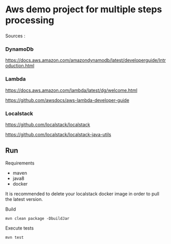 # Aws demo project for multiple steps processing

###

Sources :

### DynamoDb
https://docs.aws.amazon.com/amazondynamodb/latest/developerguide/Introduction.html

### Lambda
https://docs.aws.amazon.com/lambda/latest/dg/welcome.html

https://github.com/awsdocs/aws-lambda-developer-guide

### Localstack
https://github.com/localstack/localstack

https://github.com/localstack/localstack-java-utils

## Run
Requirements

- maven
- java8
- docker
 
It is recommended to delete your localstack docker image in order to pull the latest version.

Build
```
mvn clean package -DbuildJar
```

Execute tests
```
mvn test
```
